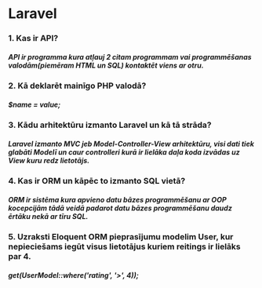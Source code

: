 # Laravel

### 1. Kas ir API?
##### API ir programma kura atļauj 2 citam programmam vai programmēšanas valodām(piemēram HTML un SQL) kontaktēt viens ar otru.

### 2. Kā deklarēt mainīgo PHP valodā?
##### $name = value;

### 3. Kādu arhitektūru izmanto Laravel un kā tā strāda?
##### Laravel izmanto MVC jeb Model-Controller-View arhitektūru, visi dati tiek glabāti Modelī un caur controlleri kurā ir lielāka daļa koda izvādas uz View kuru redz lietotājs.  

### 4. Kas ir ORM un kāpēc to izmanto SQL vietā?
##### ORM ir sistēma kura apvieno datu bāzes programmēšanu ar OOP kocepcijām tādā veidā padarot datu bāzes programmēšanu daudz ērtāku nekā ar tīru SQL.

### 5. Uzraksti Eloquent ORM pieprasījumu modelim User, kur nepieciešams iegūt visus lietotājus kuriem reitings ir lielāks par 4. 
##### get(UserModel::where('rating', '>', 4));

